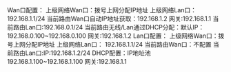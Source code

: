 Wan口配置：
	上级网络Wan口：拨号上网分配IP地址
	上级网络Lan口： 192.168.1.1/24
	当前路由Wan口自动IP地址获取：192.168.1.2
		网关:192.168.1.1
	当前路由Lan口:192.168.0.1/24
	当前路由无线/Lan通过DHCP分配：默认IP：192.168.0.100~192.168.0.100 网关:192.168.1.2
Lan口配置：
	上级网络Wan口：拨号上网分配IP地址
	上级网络Lan口： 192.168.1.1/24
	当前路由Wan口：不配置
	当前路由Lan口:IP:192.168.1.2/24 
	DHCP配置：IP地址池192.168.1.100~192.168.1.100 网关:192.168.1.1